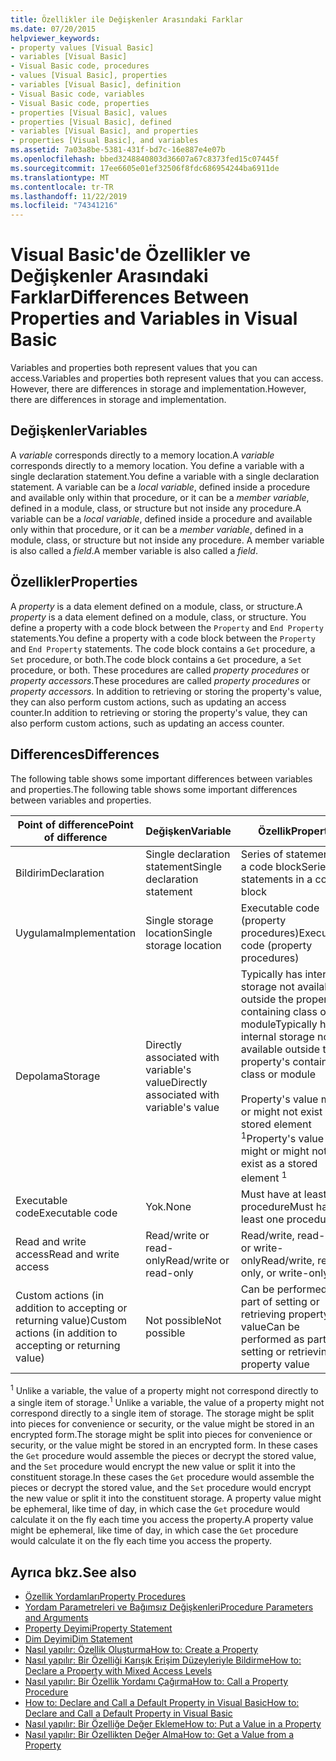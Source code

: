 ```yaml
---
title: Özellikler ile Değişkenler Arasındaki Farklar
ms.date: 07/20/2015
helpviewer_keywords:
- property values [Visual Basic]
- variables [Visual Basic]
- Visual Basic code, procedures
- values [Visual Basic], properties
- variables [Visual Basic], definition
- Visual Basic code, variables
- Visual Basic code, properties
- properties [Visual Basic], values
- properties [Visual Basic], defined
- variables [Visual Basic], and properties
- properties [Visual Basic], and variables
ms.assetid: 7a03a8be-5381-431f-bd7c-16e887e4e07b
ms.openlocfilehash: bbed3248840803d36607a67c8373fed15c07445f
ms.sourcegitcommit: 17ee6605e01ef32506f8fdc686954244ba6911de
ms.translationtype: MT
ms.contentlocale: tr-TR
ms.lasthandoff: 11/22/2019
ms.locfileid: "74341216"
---
```

# <a name="differences-between-properties-and-variables-in-visual-basic"></a><span data-ttu-id="97f58-102">Visual Basic'de Özellikler ve Değişkenler Arasındaki Farklar</span><span class="sxs-lookup"><span data-stu-id="97f58-102">Differences Between Properties and Variables in Visual Basic</span></span>
<span data-ttu-id="97f58-103">Variables and properties both represent values that you can access.</span><span class="sxs-lookup"><span data-stu-id="97f58-103">Variables and properties both represent values that you can access.</span></span> <span data-ttu-id="97f58-104">However, there are differences in storage and implementation.</span><span class="sxs-lookup"><span data-stu-id="97f58-104">However, there are differences in storage and implementation.</span></span>  
  
## <a name="variables"></a><span data-ttu-id="97f58-105">Değişkenler</span><span class="sxs-lookup"><span data-stu-id="97f58-105">Variables</span></span>  
 <span data-ttu-id="97f58-106">A *variable* corresponds directly to a memory location.</span><span class="sxs-lookup"><span data-stu-id="97f58-106">A *variable* corresponds directly to a memory location.</span></span> <span data-ttu-id="97f58-107">You define a variable with a single declaration statement.</span><span class="sxs-lookup"><span data-stu-id="97f58-107">You define a variable with a single declaration statement.</span></span> <span data-ttu-id="97f58-108">A variable can be a *local variable*, defined inside a procedure and available only within that procedure, or it can be a *member variable*, defined in a module, class, or structure but not inside any procedure.</span><span class="sxs-lookup"><span data-stu-id="97f58-108">A variable can be a *local variable*, defined inside a procedure and available only within that procedure, or it can be a *member variable*, defined in a module, class, or structure but not inside any procedure.</span></span> <span data-ttu-id="97f58-109">A member variable is also called a *field*.</span><span class="sxs-lookup"><span data-stu-id="97f58-109">A member variable is also called a *field*.</span></span>  
  
## <a name="properties"></a><span data-ttu-id="97f58-110">Özellikler</span><span class="sxs-lookup"><span data-stu-id="97f58-110">Properties</span></span>  
 <span data-ttu-id="97f58-111">A *property* is a data element defined on a module, class, or structure.</span><span class="sxs-lookup"><span data-stu-id="97f58-111">A *property* is a data element defined on a module, class, or structure.</span></span> <span data-ttu-id="97f58-112">You define a property with a code block between the `Property` and `End Property` statements.</span><span class="sxs-lookup"><span data-stu-id="97f58-112">You define a property with a code block between the `Property` and `End Property` statements.</span></span> <span data-ttu-id="97f58-113">The code block contains a `Get` procedure, a `Set` procedure, or both.</span><span class="sxs-lookup"><span data-stu-id="97f58-113">The code block contains a `Get` procedure, a `Set` procedure, or both.</span></span> <span data-ttu-id="97f58-114">These procedures are called *property procedures* or *property accessors*.</span><span class="sxs-lookup"><span data-stu-id="97f58-114">These procedures are called *property procedures* or *property accessors*.</span></span> <span data-ttu-id="97f58-115">In addition to retrieving or storing the property's value, they can also perform custom actions, such as updating an access counter.</span><span class="sxs-lookup"><span data-stu-id="97f58-115">In addition to retrieving or storing the property's value, they can also perform custom actions, such as updating an access counter.</span></span>  
  
## <a name="differences"></a><span data-ttu-id="97f58-116">Differences</span><span class="sxs-lookup"><span data-stu-id="97f58-116">Differences</span></span>  
 <span data-ttu-id="97f58-117">The following table shows some important differences between variables and properties.</span><span class="sxs-lookup"><span data-stu-id="97f58-117">The following table shows some important differences between variables and properties.</span></span>  
  
|<span data-ttu-id="97f58-118">Point of difference</span><span class="sxs-lookup"><span data-stu-id="97f58-118">Point of difference</span></span>|<span data-ttu-id="97f58-119">Değişken</span><span class="sxs-lookup"><span data-stu-id="97f58-119">Variable</span></span>|<span data-ttu-id="97f58-120">Özellik</span><span class="sxs-lookup"><span data-stu-id="97f58-120">Property</span></span>|  
|-------------------------|--------------|--------------|  
|<span data-ttu-id="97f58-121">Bildirim</span><span class="sxs-lookup"><span data-stu-id="97f58-121">Declaration</span></span>|<span data-ttu-id="97f58-122">Single declaration statement</span><span class="sxs-lookup"><span data-stu-id="97f58-122">Single declaration statement</span></span>|<span data-ttu-id="97f58-123">Series of statements in a code block</span><span class="sxs-lookup"><span data-stu-id="97f58-123">Series of statements in a code block</span></span>|  
|<span data-ttu-id="97f58-124">Uygulama</span><span class="sxs-lookup"><span data-stu-id="97f58-124">Implementation</span></span>|<span data-ttu-id="97f58-125">Single storage location</span><span class="sxs-lookup"><span data-stu-id="97f58-125">Single storage location</span></span>|<span data-ttu-id="97f58-126">Executable code (property procedures)</span><span class="sxs-lookup"><span data-stu-id="97f58-126">Executable code (property procedures)</span></span>|  
|<span data-ttu-id="97f58-127">Depolama</span><span class="sxs-lookup"><span data-stu-id="97f58-127">Storage</span></span>|<span data-ttu-id="97f58-128">Directly associated with variable's value</span><span class="sxs-lookup"><span data-stu-id="97f58-128">Directly associated with variable's value</span></span>|<span data-ttu-id="97f58-129">Typically has internal storage not available outside the property's containing class or module</span><span class="sxs-lookup"><span data-stu-id="97f58-129">Typically has internal storage not available outside the property's containing class or module</span></span><br /><br /> <span data-ttu-id="97f58-130">Property's value might or might not exist as a stored element <sup>1</sup></span><span class="sxs-lookup"><span data-stu-id="97f58-130">Property's value might or might not exist as a stored element <sup>1</sup></span></span>|  
|<span data-ttu-id="97f58-131">Executable code</span><span class="sxs-lookup"><span data-stu-id="97f58-131">Executable code</span></span>|<span data-ttu-id="97f58-132">Yok.</span><span class="sxs-lookup"><span data-stu-id="97f58-132">None</span></span>|<span data-ttu-id="97f58-133">Must have at least one procedure</span><span class="sxs-lookup"><span data-stu-id="97f58-133">Must have at least one procedure</span></span>|  
|<span data-ttu-id="97f58-134">Read and write access</span><span class="sxs-lookup"><span data-stu-id="97f58-134">Read and write access</span></span>|<span data-ttu-id="97f58-135">Read/write or read-only</span><span class="sxs-lookup"><span data-stu-id="97f58-135">Read/write or read-only</span></span>|<span data-ttu-id="97f58-136">Read/write, read-only, or write-only</span><span class="sxs-lookup"><span data-stu-id="97f58-136">Read/write, read-only, or write-only</span></span>|  
|<span data-ttu-id="97f58-137">Custom actions (in addition to accepting or returning value)</span><span class="sxs-lookup"><span data-stu-id="97f58-137">Custom actions (in addition to accepting or returning value)</span></span>|<span data-ttu-id="97f58-138">Not possible</span><span class="sxs-lookup"><span data-stu-id="97f58-138">Not possible</span></span>|<span data-ttu-id="97f58-139">Can be performed as part of setting or retrieving property value</span><span class="sxs-lookup"><span data-stu-id="97f58-139">Can be performed as part of setting or retrieving property value</span></span>|  
  
 <span data-ttu-id="97f58-140"><sup>1</sup> Unlike a variable, the value of a property might not correspond directly to a single item of storage.</span><span class="sxs-lookup"><span data-stu-id="97f58-140"><sup>1</sup> Unlike a variable, the value of a property might not correspond directly to a single item of storage.</span></span> <span data-ttu-id="97f58-141">The storage might be split into pieces for convenience or security, or the value might be stored in an encrypted form.</span><span class="sxs-lookup"><span data-stu-id="97f58-141">The storage might be split into pieces for convenience or security, or the value might be stored in an encrypted form.</span></span> <span data-ttu-id="97f58-142">In these cases the `Get` procedure would assemble the pieces or decrypt the stored value, and the `Set` procedure would encrypt the new value or split it into the constituent storage.</span><span class="sxs-lookup"><span data-stu-id="97f58-142">In these cases the `Get` procedure would assemble the pieces or decrypt the stored value, and the `Set` procedure would encrypt the new value or split it into the constituent storage.</span></span> <span data-ttu-id="97f58-143">A property value might be ephemeral, like time of day, in which case the `Get` procedure would calculate it on the fly each time you access the property.</span><span class="sxs-lookup"><span data-stu-id="97f58-143">A property value might be ephemeral, like time of day, in which case the `Get` procedure would calculate it on the fly each time you access the property.</span></span>  
  
## <a name="see-also"></a><span data-ttu-id="97f58-144">Ayrıca bkz.</span><span class="sxs-lookup"><span data-stu-id="97f58-144">See also</span></span>

- [<span data-ttu-id="97f58-145">Özellik Yordamları</span><span class="sxs-lookup"><span data-stu-id="97f58-145">Property Procedures</span></span>](./property-procedures.md)
- [<span data-ttu-id="97f58-146">Yordam Parametreleri ve Bağımsız Değişkenleri</span><span class="sxs-lookup"><span data-stu-id="97f58-146">Procedure Parameters and Arguments</span></span>](./procedure-parameters-and-arguments.md)
- [<span data-ttu-id="97f58-147">Property Deyimi</span><span class="sxs-lookup"><span data-stu-id="97f58-147">Property Statement</span></span>](../../../../visual-basic/language-reference/statements/property-statement.md)
- [<span data-ttu-id="97f58-148">Dim Deyimi</span><span class="sxs-lookup"><span data-stu-id="97f58-148">Dim Statement</span></span>](../../../../visual-basic/language-reference/statements/dim-statement.md)
- [<span data-ttu-id="97f58-149">Nasıl yapılır: Özellik Oluşturma</span><span class="sxs-lookup"><span data-stu-id="97f58-149">How to: Create a Property</span></span>](./how-to-create-a-property.md)
- [<span data-ttu-id="97f58-150">Nasıl yapılır: Bir Özelliği Karışık Erişim Düzeyleriyle Bildirme</span><span class="sxs-lookup"><span data-stu-id="97f58-150">How to: Declare a Property with Mixed Access Levels</span></span>](./how-to-declare-a-property-with-mixed-access-levels.md)
- [<span data-ttu-id="97f58-151">Nasıl yapılır: Bir Özellik Yordamı Çağırma</span><span class="sxs-lookup"><span data-stu-id="97f58-151">How to: Call a Property Procedure</span></span>](./how-to-call-a-property-procedure.md)
- [<span data-ttu-id="97f58-152">How to: Declare and Call a Default Property in Visual Basic</span><span class="sxs-lookup"><span data-stu-id="97f58-152">How to: Declare and Call a Default Property in Visual Basic</span></span>](./how-to-declare-and-call-a-default-property.md)
- [<span data-ttu-id="97f58-153">Nasıl yapılır: Bir Özelliğe Değer Ekleme</span><span class="sxs-lookup"><span data-stu-id="97f58-153">How to: Put a Value in a Property</span></span>](./how-to-put-a-value-in-a-property.md)
- [<span data-ttu-id="97f58-154">Nasıl yapılır: Bir Özellikten Değer Alma</span><span class="sxs-lookup"><span data-stu-id="97f58-154">How to: Get a Value from a Property</span></span>](./how-to-get-a-value-from-a-property.md)
